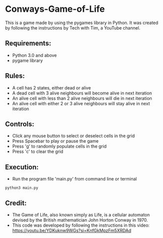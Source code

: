 # Conways-Game-of-Life
This is a game made by using the pygames library in Python. It was created by following the instructions by Tech with Tim, a YouTube channel.

## Requirements:
- Python 3.0 and above
- pygame library

## Rules:

- A cell has 2 states, either dead or alive
- A dead cell with 3 alive neighbours will become alive in next iteration
- An alive cell with less than 2 alive neighbours will die in next iteration
- An alive cell with either 2 or 3 alive neighbours will stay alive in next iteration

## Controls:

- Click any mouse button to select or deselect cells in the grid
- Press Spacebar to play or pause the game
- Press 'g' to randomly populate cells in the grid
- Press 'c' to clear the grid

## Execution:

- Run the program file 'main.py' from command line or terminal
```
python3 main.py
```

## Credit:

- The Game of Life, also known simply as Life, is a cellular automaton devised by the British mathematician John Horton Conway in 1970.
- This code was developed by following the instructions in this video: https://youtu.be/YDKuknw9WGs?si=KnfGkMpzFm5XRDAd
